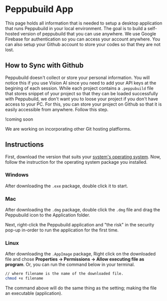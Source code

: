 # Peppubuild App

This page holds all information that is needed to setup a desktop application that runs Peppubuild in your local environment. The goal is to build a self-hosted version of peppubuild that you can use anywhere. We use Google Firebase for authentication so you can access your account anywhere. You can also setup your Github account to store your codes so that they are not lost.

## How to Sync with Github

Peppubuild doesn't collect or store your personal information. You will notice this if you use Vision AI since you need to add your API keys at the begining of each session. While each project contains a `.peppubuild` file that stores snippet of your project so that they can be loaded successfully with Peppubuild, we don't want you to loose your project if you don't have access to your PC. For this, you can store your project on Github so that it is easily accessible from anywhere. Follow this step.

!coming soon

We are working on incorporating other Git hosting platflorms.

## Instructions

First, download the version that suits your [system's operating system](https://github.com/hannydevelop/peppubuild-desktop/releases). Now, follow the instruction for the operating system package you installed.

### Windows

After downloading the `.exe` package, double click it to start.

### Mac
After downloading the `.dmg` package, double click the `.dmg` file and drag the Peppubuild icon to the Application folder.

Next, right-click the Peppubuild application and "the risk" in the security pop-up in-order to run the application for the first time.

### Linux
After downloading the `.AppImage` package, Right click on the downloaded file and chose **Properties -> Permissions -> Allow executing file as program**. Or, you can run the command below in your terminal.

```bash
// where filename is the name of the downloaded file.
chmod +x filename
```

The command above will do the same thing as the setting; making the file an executable (application).

